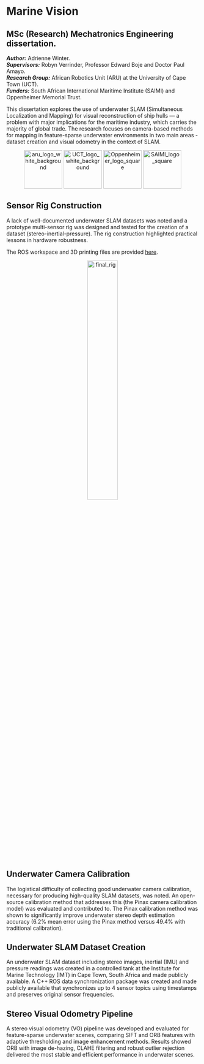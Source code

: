 # Marine Vision

## MSc (Research) Mechatronics Engineering dissertation.

**_Author:_** Adrienne Winter.  
**_Supervisors:_** Robyn Verrinder, Professor Edward Boje and Doctor Paul Amayo.  
**_Research Group:_** African Robotics Unit (ARU) at the University of Cape Town (UCT).  
**_Funders:_** South African International Maritime Institute (SAIMI) and Oppenheimer Memorial Trust.  

This dissertation explores the use of underwater SLAM (Simultaneous Localization and Mapping) for visual reconstruction of ship hulls — a problem with major implications for the maritime industry, which carries the majority of global trade. The research focuses on camera-based methods for mapping in feature-sparse underwater environments in two main areas - dataset creation and visual odometry in the context of SLAM. 

<p align="center" width="100%">
  <img height="100" alt="aru_logo_white_background" src="https://github.com/user-attachments/assets/b710eaf6-498c-4cb0-98bb-21ffc8ffa6c5" />
  <img height="100" alt="UCT_logo_white_background" src="https://github.com/user-attachments/assets/907ebc2f-bec3-45a7-ba6a-42625b5bee29" />
  <img height="100" alt="Oppenheimer_logo_square" src="https://github.com/user-attachments/assets/21219b9b-c347-4302-a237-6f47f215a86b" />
  <img height="100" alt="SAIMI_logo_square" src="https://github.com/user-attachments/assets/5f01d86c-2608-4fb0-9a49-4b7946678e85" />
</p>

## Sensor Rig Construction
A lack of well-documented underwater SLAM datasets was noted and a prototype multi-sensor rig was designed and tested for the creation of a dataset (stereo-inertial-pressure). The rig construction highlighted practical lessons in hardware robustness. 

The ROS workspace and 3D printing files are provided [here](https://github.com/adriennewinter/Marine_Vision/tree/main/Sensor%20Rig%20Construction). 

<p align="center" width="100%"> <img width="40%" alt=final_rig src="https://github.com/user-attachments/assets/2588dbc9-776d-476c-81fb-c9ec3b47b700" /> </p>

## Underwater Camera Calibration
The logistical difficulty of collecting good underwater camera calibration, necessary for producing high-quality SLAM datasets, was noted. An open-source calibration method that addresses this (the Pinax camera calibration model) was evaluated and contributed to. The Pinax calibration method was shown to significantly improve underwater stereo depth estimation accuracy (6.2% mean error using the Pinax method versus 49.4% with traditional calibration).

## Underwater SLAM Dataset Creation
An underwater SLAM dataset including stereo images, inertial (IMU) and pressure readings was created in a controlled tank at the Institute for Marine Technology (IMT) in Cape Town, South Africa and made publicly available. A C++ ROS data synchronization package was created and made publicly available that synchronizes up to 4 sensor topics using timestamps and preserves original sensor frequencies.

## Stereo Visual Odometry Pipeline
A stereo visual odometry (VO) pipeline was developed and evaluated for feature-sparse underwater scenes, comparing SIFT and ORB features with adaptive thresholding and image enhancement methods. Results showed ORB with image de-hazing, CLAHE filtering and robust outlier rejection delivered the most stable and efficient performance in underwater scenes.



